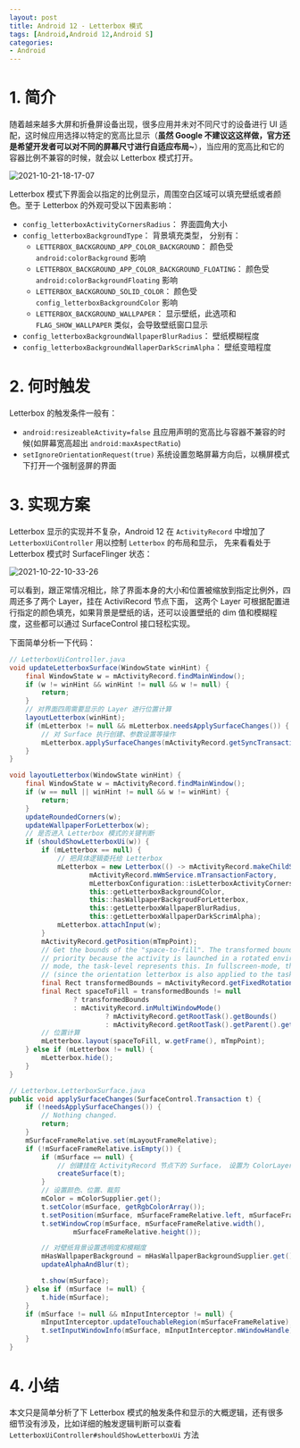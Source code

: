 ```yaml
---
layout: post
title: Android 12 - Letterbox 模式
tags: [Android,Android 12,Android S]
categories: 
- Android
---
```


# 1. 简介

随着越来越多大屏和折叠屏设备出现，很多应用并未对不同尺寸的设备进行 UI 适配，这时候应用选择以特定的宽高比显示（**虽然 Google 不建议这这样做，官方还是希望开发者可以对不同的屏幕尺寸进行自适应布局~**），当应用的宽高比和它的容器比例不兼容的时候，就会以 Letterbox 模式打开。

![2021-10-21-18-17-07](http://image.hanschen.site/master/2021-10-21-18-17-07.png)

Letterbox 模式下界面会以指定的比例显示，周围空白区域可以填充壁纸或者颜色。至于 Letterbox 的外观可受以下因素影响：

 - `config_letterboxActivityCornersRadius`： 界面圆角大小
 - `config_letterboxBackgroundType`： 背景填充类型， 分别有： 
   - `LETTERBOX_BACKGROUND_APP_COLOR_BACKGROUND`： 颜色受 `android:colorBackground` 影响
   - `LETTERBOX_BACKGROUND_APP_COLOR_BACKGROUND_FLOATING`： 颜色受 `android:colorBackgroundFloating` 影响
   - `LETTERBOX_BACKGROUND_SOLID_COLOR`： 颜色受 `config_letterboxBackgroundColor` 影响
   - `LETTERBOX_BACKGROUND_WALLPAPER`： 显示壁纸，此选项和 `FLAG_SHOW_WALLPAPER` 类似，会导致壁纸窗口显示
 - `config_letterboxBackgroundWallpaperBlurRadius`： 壁纸模糊程度
 - `config_letterboxBackgroundWallaperDarkScrimAlpha`： 壁纸变暗程度

<!-- more -->

# 2. 何时触发

Letterbox 的触发条件一般有：

 - `android:resizeableActivity=false` 且应用声明的宽高比与容器不兼容的时候(如屏幕宽高超出 `android:maxAspectRatio`)
 - `setIgnoreOrientationRequest(true)` 系统设置忽略屏幕方向后，以横屏模式下打开一个强制竖屏的界面


# 3. 实现方案

Letterbox 显示的实现并不复杂，Android 12 在 `ActivityRecord` 中增加了 `LetterboxUiController` 用以控制 `Letterbox` 的布局和显示， 先来看看处于 Letterbox 模式时 SurfaceFlinger 状态：

![2021-10-22-10-33-26](http://image.hanschen.site/master/2021-10-22-10-33-26.png)

可以看到，跟正常情况相比，除了界面本身的大小和位置被缩放到指定比例外，四周还多了两个 Layer，挂在 ActiviRecord 节点下面， 这两个 Layer 可根据配置进行指定的颜色填充，如果背景是壁纸的话，还可以设置壁纸的 dim 值和模糊程度，这些都可以通过 SurfaceControl 接口轻松实现。

下面简单分析一下代码：

```java
// LetterboxUiController.java
void updateLetterboxSurface(WindowState winHint) {
    final WindowState w = mActivityRecord.findMainWindow();
    if (w != winHint && winHint != null && w != null) {
        return;
    }
    // 对界面四周需要显示的 Layer 进行位置计算
    layoutLetterbox(winHint);
    if (mLetterbox != null && mLetterbox.needsApplySurfaceChanges()) {
        // 对 Surface 执行创建、参数设置等操作
        mLetterbox.applySurfaceChanges(mActivityRecord.getSyncTransaction());
    }
}

void layoutLetterbox(WindowState winHint) {
    final WindowState w = mActivityRecord.findMainWindow();
    if (w == null || winHint != null && w != winHint) {
        return;
    }
    updateRoundedCorners(w);
    updateWallpaperForLetterbox(w);
    // 是否进入 Letterbox 模式的关键判断
    if (shouldShowLetterboxUi(w)) {
        if (mLetterbox == null) {
            // 把具体逻辑委托给 Letterbox 
            mLetterbox = new Letterbox(() -> mActivityRecord.makeChildSurface(null),
                    mActivityRecord.mWmService.mTransactionFactory,
                    mLetterboxConfiguration::isLetterboxActivityCornersRounded,
                    this::getLetterboxBackgroundColor,
                    this::hasWallpaperBackgroudForLetterbox,
                    this::getLetterboxWallpaperBlurRadius,
                    this::getLetterboxWallpaperDarkScrimAlpha);
            mLetterbox.attachInput(w);
        }
        mActivityRecord.getPosition(mTmpPoint);
        // Get the bounds of the "space-to-fill". The transformed bounds have the highest
        // priority because the activity is launched in a rotated environment. In multi-window
        // mode, the task-level represents this. In fullscreen-mode, the task container does
        // (since the orientation letterbox is also applied to the task).
        final Rect transformedBounds = mActivityRecord.getFixedRotationTransformDisplayBounds();
        final Rect spaceToFill = transformedBounds != null
                ? transformedBounds
                : mActivityRecord.inMultiWindowMode()
                        ? mActivityRecord.getRootTask().getBounds()
                        : mActivityRecord.getRootTask().getParent().getBounds();
        // 位置计算
        mLetterbox.layout(spaceToFill, w.getFrame(), mTmpPoint);
    } else if (mLetterbox != null) {
        mLetterbox.hide();
    }
}
```

```java
// Letterbox.LetterboxSurface.java
public void applySurfaceChanges(SurfaceControl.Transaction t) {
    if (!needsApplySurfaceChanges()) {
        // Nothing changed.
        return;
    }
    mSurfaceFrameRelative.set(mLayoutFrameRelative);
    if (!mSurfaceFrameRelative.isEmpty()) {
        if (mSurface == null) {
            // 创建挂在 ActivityRecord 节点下的 Surface， 设置为 ColorLayer 类型
            createSurface(t);
        }
        // 设置颜色、位置、裁剪
        mColor = mColorSupplier.get();
        t.setColor(mSurface, getRgbColorArray());
        t.setPosition(mSurface, mSurfaceFrameRelative.left, mSurfaceFrameRelative.top);
        t.setWindowCrop(mSurface, mSurfaceFrameRelative.width(),
                mSurfaceFrameRelative.height());

        // 对壁纸背景设置透明度和模糊度
        mHasWallpaperBackground = mHasWallpaperBackgroundSupplier.get();
        updateAlphaAndBlur(t);

        t.show(mSurface);
    } else if (mSurface != null) {
        t.hide(mSurface);
    }
    if (mSurface != null && mInputInterceptor != null) {
        mInputInterceptor.updateTouchableRegion(mSurfaceFrameRelative);
        t.setInputWindowInfo(mSurface, mInputInterceptor.mWindowHandle);
    }
}
```

# 4. 小结

本文只是简单分析了下 Letterbox 模式的触发条件和显示的大概逻辑，还有很多细节没有涉及，比如详细的触发逻辑判断可以查看 `LetterboxUiController#shouldShowLetterboxUi` 方法
